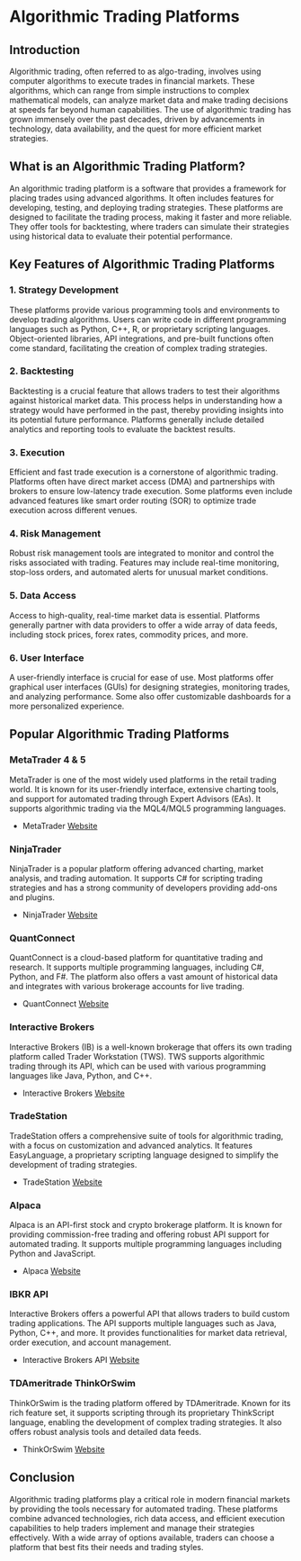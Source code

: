# Algorithmic Trading Platforms

## Introduction
Algorithmic trading, often referred to as algo-trading, involves using computer algorithms to execute trades in financial markets. These algorithms, which can range from simple instructions to complex mathematical models, can analyze market data and make trading decisions at speeds far beyond human capabilities. The use of algorithmic trading has grown immensely over the past decades, driven by advancements in technology, data availability, and the quest for more efficient market strategies.

## What is an Algorithmic Trading Platform?
An algorithmic trading platform is a software that provides a framework for placing trades using advanced algorithms. It often includes features for developing, testing, and deploying trading strategies. These platforms are designed to facilitate the trading process, making it faster and more reliable. They offer tools for backtesting, where traders can simulate their strategies using historical data to evaluate their potential performance.

## Key Features of Algorithmic Trading Platforms

### 1. Strategy Development
These platforms provide various programming tools and environments to develop trading algorithms. Users can write code in different programming languages such as Python, C++, R, or proprietary scripting languages. Object-oriented libraries, API integrations, and pre-built functions often come standard, facilitating the creation of complex trading strategies.

### 2. Backtesting
Backtesting is a crucial feature that allows traders to test their algorithms against historical market data. This process helps in understanding how a strategy would have performed in the past, thereby providing insights into its potential future performance. Platforms generally include detailed analytics and reporting tools to evaluate the backtest results.

### 3. Execution
Efficient and fast trade execution is a cornerstone of algorithmic trading. Platforms often have direct market access (DMA) and partnerships with brokers to ensure low-latency trade execution. Some platforms even include advanced features like smart order routing (SOR) to optimize trade execution across different venues.

### 4. Risk Management
Robust risk management tools are integrated to monitor and control the risks associated with trading. Features may include real-time monitoring, stop-loss orders, and automated alerts for unusual market conditions.

### 5. Data Access
Access to high-quality, real-time market data is essential. Platforms generally partner with data providers to offer a wide array of data feeds, including stock prices, forex rates, commodity prices, and more.

### 6. User Interface
A user-friendly interface is crucial for ease of use. Most platforms offer graphical user interfaces (GUIs) for designing strategies, monitoring trades, and analyzing performance. Some also offer customizable dashboards for a more personalized experience.

## Popular Algorithmic Trading Platforms

### MetaTrader 4 & 5
MetaTrader is one of the most widely used platforms in the retail trading world. It is known for its user-friendly interface, extensive charting tools, and support for automated trading through Expert Advisors (EAs). It supports algorithmic trading via the MQL4/MQL5 programming languages.

- MetaTrader [Website](https://www.metatrader4.com/en)

### NinjaTrader
NinjaTrader is a popular platform offering advanced charting, market analysis, and trading automation. It supports C# for scripting trading strategies and has a strong community of developers providing add-ons and plugins.

- NinjaTrader [Website](https://www.ninjatrader.com/)

### QuantConnect
QuantConnect is a cloud-based platform for quantitative trading and research. It supports multiple programming languages, including C#, Python, and F#. The platform also offers a vast amount of historical data and integrates with various brokerage accounts for live trading.

- QuantConnect [Website](https://www.quantconnect.com/)

### Interactive Brokers
Interactive Brokers (IB) is a well-known brokerage that offers its own trading platform called Trader Workstation (TWS). TWS supports algorithmic trading through its API, which can be used with various programming languages like Java, Python, and C++.

- Interactive Brokers [Website](https://www.interactivebrokers.com/)

### TradeStation
TradeStation offers a comprehensive suite of tools for algorithmic trading, with a focus on customization and advanced analytics. It features EasyLanguage, a proprietary scripting language designed to simplify the development of trading strategies.

- TradeStation [Website](https://www.tradestation.com/)

### Alpaca
Alpaca is an API-first stock and crypto brokerage platform. It is known for providing commission-free trading and offering robust API support for automated trading. It supports multiple programming languages including Python and JavaScript.

- Alpaca [Website](https://alpaca.markets/)

### IBKR API
Interactive Brokers offers a powerful API that allows traders to build custom trading applications. The API supports multiple languages such as Java, Python, C++, and more. It provides functionalities for market data retrieval, order execution, and account management.

- Interactive Brokers API [Website](https://www.interactivebrokers.com/en/software/api/api.htm)

### TDAmeritrade ThinkOrSwim
ThinkOrSwim is the trading platform offered by TDAmeritrade. Known for its rich feature set, it supports scripting through its proprietary ThinkScript language, enabling the development of complex trading strategies. It also offers robust analysis tools and detailed data feeds.

- ThinkOrSwim [Website](https://www.tdameritrade.com/tools-and-platforms/thinkorswim.page)

## Conclusion
Algorithmic trading platforms play a critical role in modern financial markets by providing the tools necessary for automated trading. These platforms combine advanced technologies, rich data access, and efficient execution capabilities to help traders implement and manage their strategies effectively. With a wide array of options available, traders can choose a platform that best fits their needs and trading styles.

